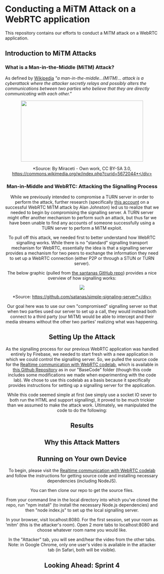 # Conducting a MiTM Attack on a WebRTC application
This repository contains our efforts to conduct a MiTM attack on a WebRTC application.

## Introduction to MiTM Attacks

### What is a Man-in-the-Middle (MiTM) Attack?

As defined by [Wikipedia](https://en.wikipedia.org/wiki/Man-in-the-middle_attack) *"a man-in-the-middle...(MITM)... attack is a cyberattack where the attacker secretly relays and possibly alters the communications between two parties who believe that they are directly communicating with each other."*

<div align="center"><a href="url"><img src="https://upload.wikimedia.org/wikipedia/commons/e/e7/Man_in_the_middle_attack.svg" align="center" height="200" width="400" ></a>
  
*Source: By Miraceti - Own work, CC BY-SA 3.0, https://commons.wikimedia.org/w/index.php?curid=5672044*</div>

### Man-in-Middle and WebRTC: Attacking the Signalling Process
While we previously intended to compromise a TURN server in order to perform the attack, further research (specifically [this account](https://webrtchacks.com/webrtc-and-man-in-the-middle-attacks/) on a successful WebRTC MiTM attack by Alan Johnston) led us to realize that we needed to begin by compromising the signalling server. A TURN server might offer another mechanism to perform such an attack, but thus far we have been unable to find any accounts of someone successfully using a TURN server to perform a MiTM exploit. 

To pull off this attack, we needed first to better understand how WebRTC signalling works. While there is no "standard" signalling transport mechanism for WebRTC, essentially the idea is that a signalling server provides a mechanism for two peers to exchange the information they need to set up a WebRTC connection (either P2P or through a STUN or TURN server).

The below graphic (pulled from [the santanas GitHub repo](https://github.com/satanas/simple-signaling-server)) provides a nice overview of how signalling works:
<div align="center"><a href="url"><img src="https://raw.githubusercontent.com/satanas/simple-signaling-server/master/doc/RTCPeerConnection-diagram.png" align="center"></a>
  
*Source: https://github.com/satanas/simple-signaling-server*</div>

Our goal here was to use our own "compromised" signalling server so that when two parties used our server to set up a call, they would instead both connect to a third party (our MiTM) would be able to intercept and their media streams without the other two parties' realizing what was happening.

## Setting Up the Attack

As the signalling process for our previous WebRTC application was handled entirely by Firebase, we needed to start fresh with a new application in which we could control the signalling server. So, we pulled the source code for the [Realtime communication with WebRTC codelab](https://codelabs.developers.google.com/codelabs/webrtc-web/#0), which is available in [this Github Repository](github.com/googlecodelabs/webrtc-web) as in our "BaseCode" folder (though this code includes some modifications we made when experimenting with the code lab). We chose to use this codelab as a basis because it specifically provides instructions for setting up a signalling server for the application.

While this code seemed simple at first (we simply use a socket IO sever to both run the HTML and support signalling), it proved to be much trickier than we assumed to make the attack work. Ultimately, we manipulated the code to do the following:


## Results

## Why this Attack Matters

## Running on Your own Device
To begin, please visit the [Realtime communication with WebRTC codelab](https://codelabs.developers.google.com/codelabs/webrtc-web/#0) and follow the instructions for getting source code and installing necessary dependencies (including NodeJS). 

You can then clone our repo to get the source files. 

From your command line in the local directory into which you've cloned the repo, run "npm install" (to install the necessary Node.js dependencies) and then "node index.js" to set up the local signalling server.

In your browser, visit localhost:8080. For the first session, set your room as 'mitm' (this is the attacker's room). Open 2 more tabs to localhost:8080 and choose whatever room name you would like.

In the "Attacker" tab, you will see and/hear the video from the other tabs. Note: in Google Chrome, only one user's video is available in the attacker tab (in Safari, both will be visible).

## Looking Ahead: Sprint 4
